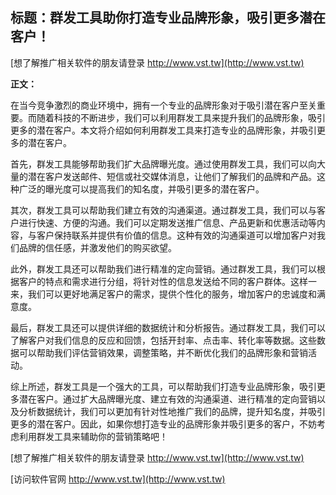 ## **标题：群发工具助你打造专业品牌形象，吸引更多潜在客户！**

[想了解推广相关软件的朋友请登录 http://www.vst.tw](http://www.vst.tw)

**正文：**

在当今竞争激烈的商业环境中，拥有一个专业的品牌形象对于吸引潜在客户至关重要。而随着科技的不断进步，我们可以利用群发工具来提升我们的品牌形象，吸引更多的潜在客户。本文将介绍如何利用群发工具来打造专业的品牌形象，并吸引更多的潜在客户。

首先，群发工具能够帮助我们扩大品牌曝光度。通过使用群发工具，我们可以向大量的潜在客户发送邮件、短信或社交媒体消息，让他们了解我们的品牌和产品。这种广泛的曝光度可以提高我们的知名度，并吸引更多的潜在客户。

其次，群发工具可以帮助我们建立有效的沟通渠道。通过群发工具，我们可以与客户进行快速、方便的沟通。我们可以定期发送推广信息、产品更新和优惠活动等内容，与客户保持联系并提供有价值的信息。这种有效的沟通渠道可以增加客户对我们品牌的信任感，并激发他们的购买欲望。

此外，群发工具还可以帮助我们进行精准的定向营销。通过群发工具，我们可以根据客户的特点和需求进行分组，将针对性的信息发送给不同的客户群体。这样一来，我们可以更好地满足客户的需求，提供个性化的服务，增加客户的忠诚度和满意度。

最后，群发工具还可以提供详细的数据统计和分析报告。通过群发工具，我们可以了解客户对我们信息的反应和回馈，包括开封率、点击率、转化率等数据。这些数据可以帮助我们评估营销效果，调整策略，并不断优化我们的品牌形象和营销活动。

综上所述，群发工具是一个强大的工具，可以帮助我们打造专业品牌形象，吸引更多潜在客户。通过扩大品牌曝光度、建立有效的沟通渠道、进行精准的定向营销以及分析数据统计，我们可以更加有针对性地推广我们的品牌，提升知名度，并吸引更多的潜在客户。因此，如果你想打造专业的品牌形象并吸引更多的客户，不妨考虑利用群发工具来辅助你的营销策略吧！

[想了解推广相关软件的朋友请登录 http://www.vst.tw](http://www.vst.tw)


[访问软件官网 http://www.vst.tw](http://www.vst.tw)
